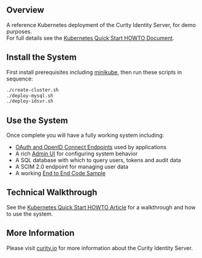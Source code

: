 ## Overview

A reference Kubernetes deployment of the Curity Identity Server, for demo purposes.\
For full details see the [Kubernetes Quick Start HOWTO Document](https://curity.io/resources/learn/kubernetes-quick-start).

## Install the System

First install prerequisites including [minikube](https://minikube.sigs.k8s.io/docs/start/), then run these scripts in sequence:

```bash
./create-cluster.sh
./deploy-mysql.sh
./deploy-idsvr.sh
```

## Use the System

Once complete you will have a fully working system including:

- [OAuth and OpenID Connect Endpoints](https://login.curity.local/oauth/v2/oauth-anonymous/.well-known/openid-configuration) used by applications
- A rich [Admin UI](https://admin.curity.local/admin) for configuring system behavior
- A SQL database with which to query users, tokens and audit data
- A SCIM 2.0 endpoint for managing user data
- A working [End to End Code Sample](https://login.curity.local/demo-client.html)

## Technical Walkthrough

See the [Kubernetes Quick Start HOWTO Article](https://curity.io/resources/learn/kubernetes-quick-start) for a walkthrough and how to use the system. 

## More Information

Please visit [curity.io](https://curity.io/) for more information about the Curity Identity Server.


